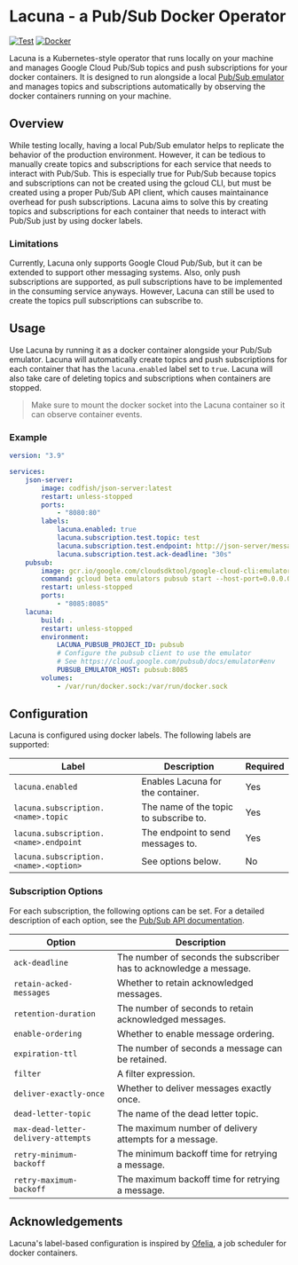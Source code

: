 # Lacuna - a Pub/Sub Docker Operator

[![Test](https://github.com/aplr/lacuna/actions/workflows/test.yml/badge.svg)](https://github.com/aplr/lacuna/actions/workflows/test.yml)
[![Docker](https://github.com/aplr/lacuna/actions/workflows/docker.yml/badge.svg)](https://github.com/aplr/lacuna/actions/workflows/docker.yml)

Lacuna is a Kubernetes-style operator that runs locally on your machine and manages Google Cloud Pub/Sub topics and push subscriptions for your docker containers. It is designed to run alongside a local [Pub/Sub emulator](https://cloud.google.com/pubsub/docs/emulator) and manages topics and subscriptions automatically by observing the docker containers running on your machine.

## Overview

While testing locally, having a local Pub/Sub emulator helps to replicate the behavior of the production environment. However, it can be tedious to manually create topics and subscriptions for each service that needs to interact with Pub/Sub. This is especially true for Pub/Sub because topics and subscriptions can not be created using the gcloud CLI, but must be created using a proper Pub/Sub API client, which causes maintainance overhead for push subscriptions. Lacuna aims to solve this by creating topics and subscriptions for each container that needs to interact with Pub/Sub just by using docker labels.

### Limitations

Currently, Lacuna only supports Google Cloud Pub/Sub, but it can be extended to support other messaging systems. Also, only push subscriptions are supported, as pull subscriptions have to be implemented in the consuming service anyways. However, Lacuna can still be used to create the topics pull subscriptions can subscribe to.

## Usage

Use Lacuna by running it as a docker container alongside your Pub/Sub emulator. Lacuna will automatically create topics and push subscriptions for each container that has the `lacuna.enabled` label set to `true`. Lacuna will also take care of deleting topics and subscriptions when containers are stopped.

> Make sure to mount the docker socket into the Lacuna container so it can observe container events.

### Example

```yaml
version: "3.9"

services:
    json-server:
        image: codfish/json-server:latest
        restart: unless-stopped
        ports:
            - "8080:80"
        labels:
            lacuna.enabled: true
            lacuna.subscription.test.topic: test
            lacuna.subscription.test.endpoint: http://json-server/messages
            lacuna.subscription.test.ack-deadline: "30s"
    pubsub:
        image: gcr.io/google.com/cloudsdktool/google-cloud-cli:emulators
        command: gcloud beta emulators pubsub start --host-port=0.0.0.0:8085 --project=pubsub
        restart: unless-stopped
        ports:
            - "8085:8085"
    lacuna:
        build: .
        restart: unless-stopped
        environment:
            LACUNA_PUBSUB_PROJECT_ID: pubsub
            # Configure the pubsub client to use the emulator
            # See https://cloud.google.com/pubsub/docs/emulator#env
            PUBSUB_EMULATOR_HOST: pubsub:8085 
        volumes:
            - /var/run/docker.sock:/var/run/docker.sock
```

## Configuration

Lacuna is configured using docker labels. The following labels are supported:

| Label                                 | Description                            | Required |
| ------------------------------------- | -------------------------------------- | -------- |
| `lacuna.enabled`                      | Enables Lacuna for the container.      | Yes      |
| `lacuna.subscription.<name>.topic`    | The name of the topic to subscribe to. | Yes      |
| `lacuna.subscription.<name>.endpoint` | The endpoint to send messages to.      | Yes      |
| `lacuna.subscription.<name>.<option>` | See options below.                     | No       |

### Subscription Options

For each subscription, the following options can be set. For a detailed description of each option, see the [Pub/Sub API documentation](https://cloud.google.com/pubsub/docs/reference/rest/v1/projects.subscriptions).

| Option                              | Description                                                        |
| ----------------------------------- | ------------------------------------------------------------------ |
| `ack-deadline`                      | The number of seconds the subscriber has to acknowledge a message. |
| `retain-acked-messages`             | Whether to retain acknowledged messages.                           |
| `retention-duration`                | The number of seconds to retain acknowledged messages.             |
| `enable-ordering`                   | Whether to enable message ordering.                                |
| `expiration-ttl`                    | The number of seconds a message can be retained.                   |
| `filter`                            | A filter expression.                                               |
| `deliver-exactly-once`              | Whether to deliver messages exactly once.                          |
| `dead-letter-topic`                 | The name of the dead letter topic.                                 |
| `max-dead-letter-delivery-attempts` | The maximum number of delivery attempts for a message.             |
| `retry-minimum-backoff`             | The minimum backoff time for retrying a message.                   |
| `retry-maximum-backoff`             | The maximum backoff time for retrying a message.                   |

## Acknowledgements

Lacuna's label-based configuration is inspired by [Ofelia](https://github.com/mcuadros/ofelia), a job scheduler for docker containers.

